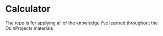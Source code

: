 # Calculator
The repo is for applying all of the knowledge i've learned throughout the OdinProjects materials

